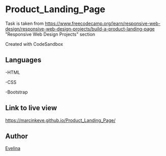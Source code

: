 # Product_Landing_Page

Task is taken from https://www.freecodecamp.org/learn/responsive-web-design/responsive-web-design-projects/build-a-product-landing-page "Responsive Web Design Projects" section

Created with CodeSandbox

## Languages

-HTML

-CSS

-Bootstrap

## Link to live view

https://marcinkeve.github.io/Product_Landing_Page/

## Author

[Evelina](https://github.com/MarcinkEve)
